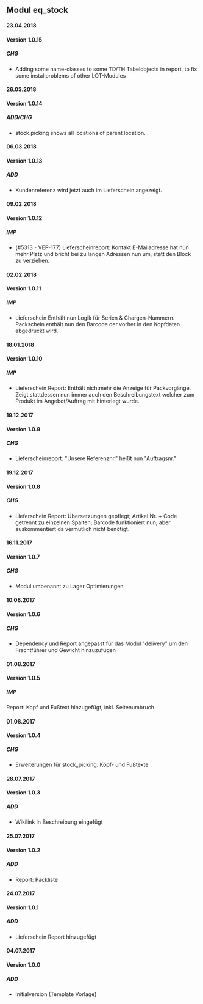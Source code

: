 ## Modul eq_stock

#### 23.04.2018
#### Version 1.0.15
##### CHG
- Adding some name-classes to some TD/TH Tabelobjects in report, to fix some installproblems of other LOT-Modules

#### 26.03.2018
#### Version 1.0.14
##### ADD/CHG
- stock.picking shows all locations of parent location.

#### 06.03.2018
#### Version 1.0.13
##### ADD
- Kundenreferenz wird jetzt auch im Lieferschein angezeigt.

#### 09.02.2018
#### Version 1.0.12
##### IMP
- (#5313 - VEP-177) Lieferscheinreport: Kontakt E-Mailadresse hat nun mehr Platz und bricht bei zu langen Adressen nun um, statt den Block zu verziehen.

#### 02.02.2018
#### Version 1.0.11
##### IMP
- Lieferschein Enthält nun Logik für Serien & Chargen-Nummern. Packschein enthält nun den Barcode der vorher in den Kopfdaten abgedruckt wird.

#### 18.01.2018
#### Version 1.0.10
##### IMP
- Lieferschein Report: Enthält nichtmehr die Anzeige für Packvorgänge. Zeigt stattdessen nun immer auch den Beschreibungstext welcher zum Produkt im Angebot/Auftrag mit hinterlegt wurde.

#### 19.12.2017
#### Version 1.0.9
##### CHG
- Lieferscheinreport: "Unsere Referenznr." heißt nun "Auftragsnr."

#### 19.12.2017
#### Version 1.0.8
##### CHG
- Lieferschein Report: Übersetzungen gepflegt; Artikel Nr. + Code getrennt zu einzelnen Spalten; Barcode funktioniert nun, aber auskommentiert da vermutlich nicht benötigt.

#### 16.11.2017
#### Version 1.0.7
##### CHG
- Modul umbenannt zu Lager Optimierungen

#### 10.08.2017
#### Version 1.0.6
##### CHG
- Dependency und Report angepasst für das Modul "delivery" um den Frachtführer und Gewicht hinzuzufügen

#### 01.08.2017
#### Version 1.0.5
##### IMP
Report: Kopf und Fußtext hinzugefügt, inkl. Seitenumbruch

#### 01.08.2017
#### Version 1.0.4
##### CHG
- Erweiterungen für stock_picking: Kopf- und Fußtexte

#### 28.07.2017
#### Version 1.0.3
##### ADD
- Wikilink in Beschreibung eingefügt

#### 25.07.2017
#### Version 1.0.2
##### ADD
- Report: Packliste

#### 24.07.2017
#### Version 1.0.1
##### ADD
- Lieferschein Report hinzugefügt

#### 04.07.2017
#### Version 1.0.0
##### ADD
- Initialversion (Template Vorlage)
